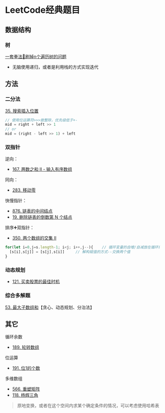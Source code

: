 # LeetCode经典题目

## 数据结构

### 树

[一套拳法👊刷掉n个遍历树的问题](https://leetcode-cn.com/problems/n-ary-tree-preorder-traversal/solution/yi-tao-quan-fa-shua-diao-nge-bian-li-shu-de-wen--3/)

- 无脑使用递归，或者是利用栈的方式实现迭代

## 方法

### 二分法

[35. 搜索插入位置](https://leetcode-cn.com/problems/search-insert-position/)

```js
// 使用位运算符>>>做整除，优先级低于+-
mid = right + left >> 1
// or
mid = (right - left >> 1) + left
```

### 双指针

逆向：

- [167. 两数之和 II - 输入有序数组](https://leetcode-cn.com/problems/two-sum-ii-input-array-is-sorted/)

同向：

- [283. 移动零](https://leetcode-cn.com/problems/move-zeroes/)

快慢指针：

- [876. 链表的中间结点](https://leetcode-cn.com/problems/middle-of-the-linked-list/)
- [19. 删除链表的倒数第 N 个结点](https://leetcode-cn.com/problems/remove-nth-node-from-end-of-list/)

排序➕双指针：

- [350. 两个数组的交集 II](https://leetcode-cn.com/problems/intersection-of-two-arrays-ii/)

```js
for(let i=0,j=s.length-1; i<j; i++,j--){	// 循环变量的自增/自减放在循环体中执行速度更快一些
  [s[i],s[j]] = [s[j],s[i]]		// 解构赋值的方式--交换两个值
}
```

### 动态规划

- [121. 买卖股票的最佳时机](https://leetcode-cn.com/problems/best-time-to-buy-and-sell-stock/)

### 综合多解题

[53. 最大子数组和](https://leetcode-cn.com/problems/maximum-subarray/)【贪心、动态规划、分治法】

## 其它

循环余数

- [189. 轮转数组](https://leetcode-cn.com/problems/rotate-array/)

位运算

- [191. 位1的个数](https://leetcode-cn.com/problems/number-of-1-bits/)

多维数组

- [566. 重塑矩阵](https://leetcode-cn.com/problems/reshape-the-matrix/)
- [118. 杨辉三角](https://leetcode-cn.com/problems/pascals-triangle/)





> 原地变换，或者在这个空间内求某个确定条件的情况，可以考虑使用哈希表
